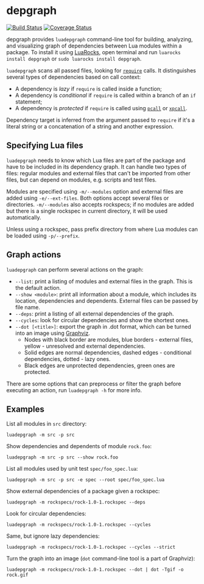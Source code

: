 # depgraph

[![Build Status](https://travis-ci.org/mpeterv/depgraph.svg?branch=master)](https://travis-ci.org/mpeterv/depgraph) [![Coverage Status](https://coveralls.io/repos/mpeterv/depgraph/badge.svg?branch=master&service=github)](https://coveralls.io/github/mpeterv/depgraph?branch=master)

depgraph provides `luadepgraph` command-line tool for building, analyzing, and visualizing graph of dependencies between Lua modules within a package. To install it using [LuaRocks](https://luarocks.org), open terminal and run `luarocks install depgraph` or `sudo luarocks install depgraph`.

`luadepgraph` scans all passed files, looking for [`require`](http://www.lua.org/manual/5.3/manual.html#pdf-require) calls. It distinguishes several types of dependencies based on call context:

* A dependency is *lazy* if `require` is called inside a function;
* A dependency is *conditional* if `require` is called within a branch of an `if` statement;
* A dependency is *protected* if `require` is called using [`pcall`](http://www.lua.org/manual/5.3/manual.html#pdf-pcall) or [`xpcall`](http://www.lua.org/manual/5.3/manual.html#pdf-xpcall).

Dependency target is inferred from the argument passed to `require` if it's a literal string or a concatenation of a string and another expression.

## Specifying Lua files

`luadepgraph` needs to know which Lua files are part of the package and have to be included in its dependency graph. It can handle two types of files: regular modules and external files that can't be imported from other files, but can depend on modules, e.g. scripts and test files.

Modules are specified using `-m/--modules` option and external files are added using `-e/--ext-files`. Both options accept several files or directories. `-m/--modules` also accepts rockspecs; if no modules are added but there is a single rockspec in current directory, it will be used automatically.

Unless using a rockspec, pass prefix directory from where Lua modules can be loaded using `-p/--prefix`.

## Graph actions

`luadepgraph` can perform several actions on the graph:

* `--list`: print a listing of modules and external files in the graph. This is the default action.
* `--show <module>`: print all information about a module, which includes its location, dependencies and dependents. External files can be passed by file name.
* `--deps`: print a listing of all external dependencies of the graph.
* `--cycles`: look for circular dependencies and show the shortest ones.
* `--dot [<title>]`: export the graph in .dot format, which can be turned into an image using [Graphviz](http://www.graphviz.org/).
    - Nodes with black border are modules, blue borders - external files, yellow - unresolved and external dependencies.
    - Solid edges are normal dependencies, dashed edges - conditional dependencies, dotted - lazy ones.
    - Black edges are unprotected dependencies, green ones are protected.

There are some options that can preprocess or filter the graph before executing an action, run `luadepgraph -h` for more info.

## Examples

List all modules in `src` directory:

```
luadepgraph -m src -p src
```

Show dependencies and dependents of module `rock.foo`:

```
luadepgraph -m src -p src --show rock.foo
```

List all modules used by unit test `spec/foo_spec.lua`:

```
luadepgraph -m src -p src -e spec --root spec/foo_spec.lua
```

Show external dependencies of a package given a rockspec:

```
luadepgraph -m rockspecs/rock-1.0-1.rockspec --deps
```

Look for circular dependencies:

```
luadepgraph -m rockspecs/rock-1.0-1.rockspec --cycles
```

Same, but ignore lazy dependencies:

```
luadepgraph -m rockspecs/rock-1.0-1.rockspec --cycles --strict
```

Turn the graph into an image (`dot` command-line tool is a part of Graphviz):

```
luadepgraph -m rockspecs/rock-1.0-1.rockspec --dot | dot -Tgif -o rock.gif
```
